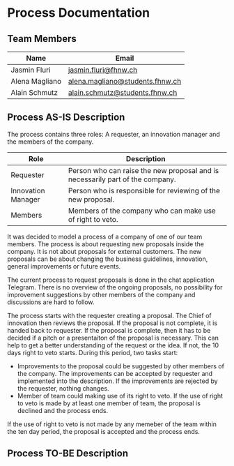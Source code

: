 # Process Documentation

## Team Members

| Name | Email |
|---|---|
| Jasmin Fluri  | jasmin.fluri@fhnw.ch |
| Alena Magliano | alena.magliano@students.fhnw.ch |
| Alain Schmutz | alain.schmutz@students.fhnw.ch |

## Process AS-IS Description

The process contains three roles: A requester, an innovation manager and the members of the company.

| Role | Description |
|---|---|
| Requester | Person who can raise the new proposal and is necessarily part of the company.
| Innovation Manager | Person who is responsible for reviewing of the new proposal.
| Members | Members of the company who can make use of right to veto.


It was decided to model a process of a company of one of our team members. The process is about requesting new proposals inside the company. It is not about proposals for external customers. The new proposals can be about changing the business guidelines, innovation, general improvements or future events.

The current process to request proposals is done in the chat application Telegram. There is no overview of the ongoing proposals, no possibility for improvement suggestions by other members of the company and discussions are hard to follow.

The process starts with the requester creating a proposal. The Chief of innovation then reviews the proposal. If the proposal is not complete, it is handed back to requester. If the proposal is complete, then it has to be decided if a pitch or a presentaiton of the proposal is necessary. This can help to get a better understanding of the request or the idea. If not, the 10 days right to veto starts. During this period, two tasks start: 
- Improvements to the proposal could be suggested by other members of the company. The improvements can be accepted by requester and implemented into the description. If the improvements are rejected by the requester, nothing changes.
- Member of team could making use of its right to veto. If the use of right to veto is made by at least one member of team, the proposal is declined and the process ends. 

If the use of right to veto is not made by any memeber of the team within the ten day period, the proposal is accepted and the process ends.


## Process TO-BE Description

